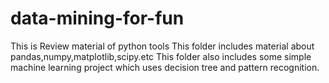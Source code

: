 # data-mining-for-fun
This is Review material of python tools
This folder includes material about pandas,numpy,matplotlib,scipy.etc
This folder also includes some simple machine learning project which uses decision tree and pattern recognition.

